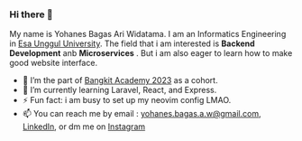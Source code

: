 ### Hi there 👋 
My name is Yohanes Bagas Ari Widatama. I am an Informatics Engineering in <a href = "https://www.esaunggul.ac.id/">Esa Unggul University</a>. The field that i am interested is **Backend Development** anb **Microservices** . But i am also eager to learn how to make good website interface. 
</br>
- 🔭 I’m the part of <a href = "https://www.esaunggul.ac.id/](https://www.linkedin.com/company/bangkit-academy/mycompany/">Bangkit Academy 2023</a> as a cohort.
- 🌱 I’m currently learning Laravel, React, and Express.
- ⚡ Fun fact: i am busy to set up my neovim config LMAO.
- 📫 You can reach me by email : yohanes.bagas.a.w@gmail.com, <a href = "https://www.linkedin.com/in/yohanes-bagas-ari-widatama-689a1a1a2/">LinkedIn</a>, or dm me on <a href = "https://www.instagram.com/yo.bgs.dev/">Instagram</a>


<!--
**Cryxto/Cryxto** is a ✨ _special_ ✨ repository because its `README.md` (this file) appears on your GitHub profile.

Here are some ideas to get you started:

- 🔭 I’m currently working on ...
- 🌱 I’m currently learning ...
- 👯 I’m looking to collaborate on ...
- 🤔 I’m looking for help with ...
- 💬 Ask me about ...
- 📫 How to reach me: ...
- 😄 Pronouns: ...
- ⚡ Fun fact: ...
-->
